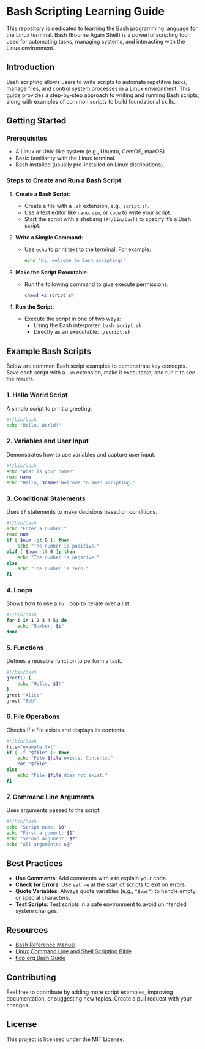 
<xaiArtifact artifact_id="b66c8d9a-37c5-44ef-82b7-d5dfc27a5432" artifact_version_id="780c5d1b-5ebd-4606-9d19-ef099cb14d4e" title="README.md" contentType="text/markdown">

# Bash Scripting Learning Guide

This repository is dedicated to learning the Bash programming language for the Linux terminal. Bash (Bourne Again Shell) is a powerful scripting tool used for automating tasks, managing systems, and interacting with the Linux environment.

## Introduction

Bash scripting allows users to write scripts to automate repetitive tasks, manage files, and control system processes in a Linux environment. This guide provides a step-by-step approach to writing and running Bash scripts, along with examples of common scripts to build foundational skills.

## Getting Started

### Prerequisites
- A Linux or Unix-like system (e.g., Ubuntu, CentOS, macOS).
- Basic familiarity with the Linux terminal.
- Bash installed (usually pre-installed on Linux distributions).

### Steps to Create and Run a Bash Script
1. **Create a Bash Script**:
   - Create a file with a `.sh` extension, e.g., `script.sh`.
   - Use a text editor like `nano`, `vim`, or `code` to write your script.
   - Start the script with a shebang (`#!/bin/bash`) to specify it’s a Bash script.

2. **Write a Simple Command**:
   - Use `echo` to print text to the terminal. For example:
     ```bash
     echo "Hi, welcome to Bash scripting!"
     ```

3. **Make the Script Executable**:
   - Run the following command to give execute permissions:
     ```bash
     chmod +x script.sh
     ```

4. **Run the Script**:
   - Execute the script in one of two ways:
     - Using the Bash interpreter: `bash script.sh`
     - Directly as an executable: `./script.sh`

## Example Bash Scripts

Below are common Bash script examples to demonstrate key concepts. Save each script with a `.sh` extension, make it executable, and run it to see the results.

### 1. Hello World Script
A simple script to print a greeting.

```bash
#!/bin/bash
echo "Hello, World!"
```

### 2. Variables and User Input
Demonstrates how to use variables and capture user input.

```bash
#!/bin/bash
echo "What is your name?"
read name
echo "Hello, $name! Welcome to Bash scripting."
```

### 3. Conditional Statements
Uses `if` statements to make decisions based on conditions.

```bash
#!/bin/bash
echo "Enter a number:"
read num
if [ $num -gt 0 ]; then
    echo "The number is positive."
elif [ $num -lt 0 ]; then
    echo "The number is negative."
else
    echo "The number is zero."
fi
```

### 4. Loops
Shows how to use a `for` loop to iterate over a list.

```bash
#!/bin/bash
for i in 1 2 3 4 5; do
    echo "Number: $i"
done
```

### 5. Functions
Defines a reusable function to perform a task.

```bash
#!/bin/bash
greet() {
    echo "Hello, $1!"
}
greet "Alice"
greet "Bob"
```

### 6. File Operations
Checks if a file exists and displays its contents.

```bash
#!/bin/bash
file="example.txt"
if [ -f "$file" ]; then
    echo "File $file exists. Contents:"
    cat "$file"
else
    echo "File $file does not exist."
fi
```

### 7. Command Line Arguments
Uses arguments passed to the script.

```bash
#!/bin/bash
echo "Script name: $0"
echo "First argument: $1"
echo "Second argument: $2"
echo "All arguments: $@"
```

## Best Practices
- **Use Comments**: Add comments with `#` to explain your code.
- **Check for Errors**: Use `set -e` at the start of scripts to exit on errors.
- **Quote Variables**: Always quote variables (e.g., `"$var"`) to handle empty or special characters.
- **Test Scripts**: Test scripts in a safe environment to avoid unintended system changes.

## Resources
- [Bash Reference Manual](https://www.gnu.org/software/bash/manual/)
- [Linux Command Line and Shell Scripting Bible](https://www.wiley.com/en-us/Linux+Command+Line+and+Shell+Scripting+Bible%2C+4th+Edition-p-9781119700913)
- [tldp.org Bash Guide](https://tldp.org/LDP/abs/html/)

## Contributing
Feel free to contribute by adding more script examples, improving documentation, or suggesting new topics. Create a pull request with your changes.

## License
This project is licensed under the MIT License.

</xaiArtifact>